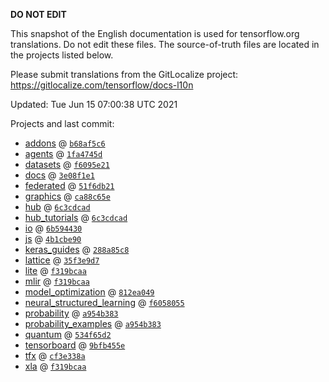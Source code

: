 __DO NOT EDIT__

This snapshot of the English documentation is used for tensorflow.org
translations. Do not edit these files. The source-of-truth files are located in
the projects listed below.

Please submit translations from the GitLocalize project: https://gitlocalize.com/tensorflow/docs-l10n

Updated: Tue Jun 15 07:00:38 UTC 2021

Projects and last commit:

- [addons](https://github.com/tensorflow/addons/tree/master/docs) @ <a href='https://github.com/tensorflow/addons/commit/b68af5c611dd06894ad282ec263a92e1681c83db'><code>b68af5c6</code></a>
- [agents](https://github.com/tensorflow/agents/tree/master/docs) @ <a href='https://github.com/tensorflow/agents/commit/1fa4745d67c94ffd56e80f24bad2259699f88a24'><code>1fa4745d</code></a>
- [datasets](https://github.com/tensorflow/datasets/tree/master/docs) @ <a href='https://github.com/tensorflow/datasets/commit/f6095e217eb83567ae5cc64d495810d2dd4cc0a8'><code>f6095e21</code></a>
- [docs](https://github.com/tensorflow/docs/tree/master/site/en) @ <a href='https://github.com/tensorflow/docs/commit/3e08f1e1739dede8d9f6f283b4353bf330ca0506'><code>3e08f1e1</code></a>
- [federated](https://github.com/tensorflow/federated/tree/master/docs) @ <a href='https://github.com/tensorflow/federated/commit/51f6db2112e4731236b89010254026b6a3a9fb99'><code>51f6db21</code></a>
- [graphics](https://github.com/tensorflow/graphics/tree/master/tensorflow_graphics/g3doc) @ <a href='https://github.com/tensorflow/graphics/commit/ca88c65ef8051384e307c9ade4bc01d64a981728'><code>ca88c65e</code></a>
- [hub](https://github.com/tensorflow/hub/tree/master/docs) @ <a href='https://github.com/tensorflow/hub/commit/6c3cdcad1746c29521a42c831f92b5743db42057'><code>6c3cdcad</code></a>
- [hub_tutorials](https://github.com/tensorflow/hub/tree/master/examples/colab) @ <a href='https://github.com/tensorflow/hub/commit/6c3cdcad1746c29521a42c831f92b5743db42057'><code>6c3cdcad</code></a>
- [io](https://github.com/tensorflow/io/tree/master/docs) @ <a href='https://github.com/tensorflow/io/commit/6b594430b51db655c5adda1a7962fcb78adea59f'><code>6b594430</code></a>
- [js](https://github.com/tensorflow/tfjs-website/tree/master/docs) @ <a href='https://github.com/tensorflow/tfjs-website/commit/4b1cbe9076f03e713de2772442b86c1e2ce68171'><code>4b1cbe90</code></a>
- [keras_guides](https://github.com/tensorflow/docs/tree/snapshot-keras/site/en/guide/keras) @ <a href='https://github.com/tensorflow/docs/commit/288a85c8c652050d802d4737ebf21d19254b6672'><code>288a85c8</code></a>
- [lattice](https://github.com/tensorflow/lattice/tree/master/docs) @ <a href='https://github.com/tensorflow/lattice/commit/35f3e9d7da7f90a700d7a903e1818e82965f245c'><code>35f3e9d7</code></a>
- [lite](https://github.com/tensorflow/tensorflow/tree/master/tensorflow/lite/g3doc) @ <a href='https://github.com/tensorflow/tensorflow/commit/f319bcaaf0bafca0fdaf2022918c21e720d0d6d9'><code>f319bcaa</code></a>
- [mlir](https://github.com/tensorflow/tensorflow/tree/master/tensorflow/compiler/mlir/g3doc) @ <a href='https://github.com/tensorflow/tensorflow/commit/f319bcaaf0bafca0fdaf2022918c21e720d0d6d9'><code>f319bcaa</code></a>
- [model_optimization](https://github.com/tensorflow/model-optimization/tree/master/tensorflow_model_optimization/g3doc) @ <a href='https://github.com/tensorflow/model-optimization/commit/812ea049a01bc23a96499fe30d9824aff62c4676'><code>812ea049</code></a>
- [neural_structured_learning](https://github.com/tensorflow/neural-structured-learning/tree/master/g3doc) @ <a href='https://github.com/tensorflow/neural-structured-learning/commit/f60580554d0b2b1d5418e156a016d4436000e1aa'><code>f6058055</code></a>
- [probability](https://github.com/tensorflow/probability/tree/master/tensorflow_probability/g3doc) @ <a href='https://github.com/tensorflow/probability/commit/a954b3832e320da2b22da2ea6a7cbcb57846d93d'><code>a954b383</code></a>
- [probability_examples](https://github.com/tensorflow/probability/tree/master/tensorflow_probability/examples/jupyter_notebooks) @ <a href='https://github.com/tensorflow/probability/commit/a954b3832e320da2b22da2ea6a7cbcb57846d93d'><code>a954b383</code></a>
- [quantum](https://github.com/tensorflow/quantum/tree/master/docs) @ <a href='https://github.com/tensorflow/quantum/commit/534f65d2f31f57bd5653736b2c3d82776b7e1c52'><code>534f65d2</code></a>
- [tensorboard](https://github.com/tensorflow/tensorboard/tree/master/docs) @ <a href='https://github.com/tensorflow/tensorboard/commit/9bfb455e2ec771bfd0159f936287a4e5551918b5'><code>9bfb455e</code></a>
- [tfx](https://github.com/tensorflow/tfx/tree/master/docs) @ <a href='https://github.com/tensorflow/tfx/commit/cf3e338a015118334225cf357a0925c1ccf312a3'><code>cf3e338a</code></a>
- [xla](https://github.com/tensorflow/tensorflow/tree/master/tensorflow/compiler/xla/g3doc) @ <a href='https://github.com/tensorflow/tensorflow/commit/f319bcaaf0bafca0fdaf2022918c21e720d0d6d9'><code>f319bcaa</code></a>

